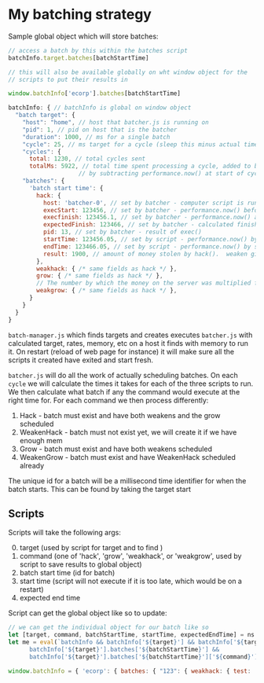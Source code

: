 # My batching strategy

Sample global object which will store batches:

```js
// access a batch by this within the batches script
batchInfo.target.batches[batchStartTime]

// this will also be available globally on wht window object for the 
// scripts to put their results in

window.batchInfo['ecorp'].batches[batchStartTime]

batchInfo: { // batchInfo is global on window object
  "batch target": {
    "host": "home", // host that batcher.js is running on
    "pid": 1, // pid on host that is the batcher
    "duration": 1000, // ms for a single batch
    "cycle": 25, // ms target for a cycle (sleep this minus actual time)
    "cycles": {
      total: 1230, // total cycles sent
      totalMs: 5922, // total time spent processing a cycle, added to by batcher
                    // by subtracting performance.now() at start of cycle with end of cycle before wait
    "batches": {
      'batch start time': {
        hack: {
          host: 'batcher-0', // set by batcher - computer script is running on
          execStart: 123456, // set by batcher - performance.now() before exec()
          execfinish: 123456.1, // set by batcher - performance.now() after exec()
          expectedFinish: 123466, // set by batcher - calculated finish time
          pid: 13, // set by batcher - result of exec()
          startTime: 123456.05, // set by script - performance.now() by script when it starts
          endTime: 123466.05, // set by script - performance.now() by script after command runs
          result: 1900, // amount of money stolen by hack().  weaken gives amount weakened (always 0.05 * thread count), grow gives "The number by which the money on the server was multiplied for the growth.", i.e. 1.1 for +10% I think
        },
        weakhack: { /* same fields as hack */ },
        grow: { /* same fields as hack */ },
        // The number by which the money on the server was multiplied for the growth.
        weakgrow: { /* same fields as hack */ },
      }
    }
  }
}
```

`batch-manager.js` which finds targets and creates executes `batcher.js` with
calculated target, rates, memory, etc on a host it finds with memory to run it.
On restart (reload of web page for instance) it will make sure all the
scripts it created have exited and start fresh.

`batcher.js` will do all the work of actually scheduling batches.  On each
`cycle` we will calculate the times it takes for each of the three scripts
to run.  We then calculate what batch if any the command would execute at the
right time for.  For each command we then process differently:

1. Hack - batch must exist and have both weakens and the grow scheduled
2. WeakenHack - batch must not exist yet, we will create it if we have enough mem
3. Grow - batch must exist and have both weakens scheduled
4. WeakenGrow - batch must exist and have WeakenHack scheduled already

The unique id for a batch will be a millisecond time identifier for when
the batch starts.  This can be found by taking the target start 

## Scripts

Scripts will take the following args:

0. target (used by script for target and to find )
1. command (one of 'hack', 'grow', 'weakhack', or 'weakgrow', used by script to save results to global object)
2. batch start time (id for batch)
3. start time (script will not execute if it is too late, which would be on a restart)
4. expected end time

Script can get the global object like so to update:


```js
// we can get the individual object for our batch like so
let [target, command, batchStartTime, startTime, expectedEndTime] = ns.args
let me = eval(`batchInfo && batchInfo['${target}'] && batchInfo['${target}'].batches &&
      batchInfo['${target}'].batches['${batchStartTime}'] &&
      batchInfo['${target}'].batches['${batchStartTime}']['${command}']`)

window.batchInfo = { 'ecorp': { batches: { "123": { weakhack: { test: 'hi' } } } } }

```